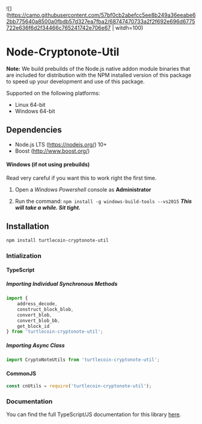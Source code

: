 ![](https://camo.githubusercontent.com/57bf0cb2abefcc5ee8b249a36eeabe62bb775640a8500a0fbdb57d327ea7fba2/68747470733a2f2f692e696d6775722e636f6d2f34466c765241742e706e67 | witdh=100)

# Node-Cryptonote-Util

**Note:** We build prebuilds of the Node.js native addon module binaries that are included for distribution with the NPM
installed version of this package to speed up your development and use of this package.

Supported on the following platforms:

* Linux 64-bit
* Windows 64-bit

## Dependencies

* Node.js LTS (https://nodejs.org/) 10+
* Boost (http://www.boost.org/)

#### Windows (if not using prebuilds)

Read very careful if you want this to work right the first time.

1) Open a *Windows Powershell* console as **Administrator**

2) Run the command: `npm install -g windows-build-tools --vs2015`
   ***This will take a while. Sit tight.***

## Installation

```bash
npm install turtlecoin-cryptonote-util
```

### Intialization

#### TypeScript

##### Importing Individual Synchronous Methods

```javascript
import { 
    address_decode, 
    construct_block_blob, 
    convert_blob, 
    convert_blob_bb, 
    get_block_id 
} from 'turtlecoin-cryptonote-util';
```

##### Importing Async Class

```javascript
import CryptoNoteUtils from 'turtlecoin-cryptonote-util';
```

#### CommonJS

```javascript
const cnUtils = require('turtlecoin-cryptonote-util');
```

### Documentation

You can find the full TypeScript/JS documentation for this library [here](https://cnutils.turtlecoin.dev).
